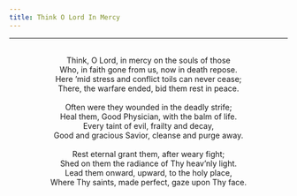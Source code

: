 ```yaml
---
title: Think O Lord In Mercy
---
```


---
<center>
<br/>
Think, O Lord, in mercy on the souls of those<br/>
Who, in faith gone from us, now in death repose.<br/>
Here ’mid stress and conflict toils can never cease;<br/>
There, the warfare ended, bid them rest in peace.<br/>
<br/>
Often were they wounded in the deadly strife;<br/>
Heal them, Good Physician, with the balm of life.<br/>
Every taint of evil, frailty and decay,<br/>
Good and gracious Savior, cleanse and purge away.<br/>
<br/>
Rest eternal grant them, after weary fight;<br/>
Shed on them the radiance of Thy heav’nly light.<br/>
Lead them onward, upward, to the holy place,<br/>
Where Thy saints, made perfect, gaze upon Thy face.<br/>

</center>